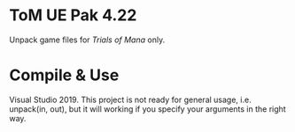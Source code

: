 # ToM UE Pak 4.22
Unpack game files for *Trials of Mana* only.

# Compile & Use
Visual Studio 2019. This project is not ready for general usage, i.e. unpack(in, out), but it will working if you specify your arguments in the right way.
